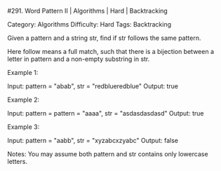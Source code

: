 #291. Word Pattern II | Algorithms | Hard | Backtracking

Category: Algorithms
Difficulty: Hard
Tags: Backtracking

Given a pattern and a string str, find if str follows the same pattern.

Here follow means a full match, such that there is a bijection between a letter in pattern and a non-empty substring in str.

Example 1:


Input: pattern = "abab", str = "redblueredblue"
Output: true

Example 2:


Input: pattern = pattern = "aaaa", str = "asdasdasdasd"
Output: true

Example 3:


Input: pattern = "aabb", str = "xyzabcxzyabc"
Output: false


Notes:
You may assume both pattern and str contains only lowercase letters.

